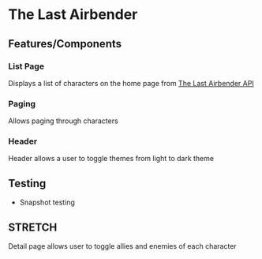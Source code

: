 # The Last Airbender 

## Features/Components

### List Page

Displays a list of characters on the home page from [The Last Airbender API](https://last-airbender-api.herokuapp.com/)

### Paging

Allows paging through characters

### Header

Header allows a user to toggle themes from light to dark theme

## Testing

* Snapshot testing

## STRETCH

Detail page allows user to toggle allies and enemies of each character